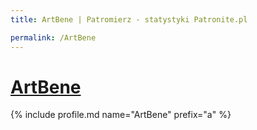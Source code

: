 ```yaml
---
title: ArtBene | Patromierz - statystyki Patronite.pl

permalink: /ArtBene
---
```


# [ArtBene](https://patronite.pl/ArtBene)

{% include profile.md name="ArtBene" prefix="a" %}
